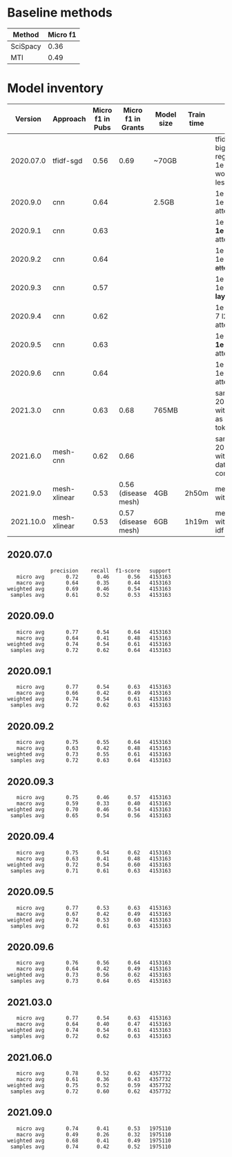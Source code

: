 # Baseline methods

Method   | Micro f1
-------- | -------
SciSpacy | 0.36
MTI      | 0.49

# Model inventory

Version   | Approach    | Micro f1 in Pubs | Micro f1 in Grants | Model size | Train time | Description
--------- | ----------- | ---------------- | ------------------ | -----------| ---------- | ----------
2020.07.0 | tfidf-sgd   | 0.56             | 0.69               | ~70GB      | | tfidf-svm, bigrams, regularisation of 1e-9, removal of words appearing less than 5 times
2020.9.0  | cnn         | 0.64             |                    | 2.5GB      | | 1e-3 lr, 0.1 dr, 1e-7 l2, 4 layers, attention
2020.9.1  | cnn         | 0.63             |                    |            | | 1e-3 lr, 0.1 dr, **1e-8 l2**, 4 layers, attention
2020.9.2  | cnn         | 0.64             |                    |            | | 1e-3 lr, 0.1 dr, 1e-7 l2, 4 layers, ~~attention~~
2020.9.3  | cnn         | 0.57             |                    |            | | 1e-3 lr, 0.1 dr, 1e-7 l2, **0 layers**, attention
2020.9.4  | cnn         | 0.62             |                    |            | | 1e-3 lr, **0 dr**, 1e-7 l2, 4 layers, attention
2020.9.5  | cnn         | 0.63             |                    |            | | 1e-3 lr, 0.1 dr, **1e-9 l2**, 4 layers, attention
2020.9.6  | cnn         | 0.64             |                    |            | | 1e-3 lr, 0.1 dr, 1e-7 l2, 8 layers, attention
2021.3.0  | cnn         | 0.63             | 0.68               | 765MB      | | same as 2020.09.0 but with transformers as tokenizers_library
2021.6.0  | mesh-cnn    | 0.62             | 0.66               |            | | same as 2021.3.0 but with mesh 2021 data that contains COVID
2021.9.0  | mesh-xlinear| 0.53             | 0.56 (disease mesh)| 4GB        | 2h50m | mesh-xlinear with cluster chain
2021.10.0 | mesh-xlinear| 0.53             | 0.57 (disease mesh)| 6GB        | 1h19m | mesh-xlinear with parallel tf-idf

## 2020.07.0

```
              precision    recall  f1-score   support
   micro avg       0.72      0.46      0.56   4153163
   macro avg       0.64      0.35      0.44   4153163
weighted avg       0.69      0.46      0.54   4153163
 samples avg       0.61      0.52      0.53   4153163
```

## 2020.09.0

```
   micro avg       0.77      0.54      0.64   4153163
   macro avg       0.64      0.41      0.48   4153163
weighted avg       0.74      0.54      0.61   4153163
 samples avg       0.72      0.62      0.64   4153163
```

## 2020.09.1

```
   micro avg       0.77      0.54      0.63   4153163
   macro avg       0.66      0.42      0.49   4153163
weighted avg       0.74      0.54      0.61   4153163
 samples avg       0.72      0.62      0.63   4153163
```

## 2020.09.2

```
   micro avg       0.75      0.55      0.64   4153163
   macro avg       0.63      0.42      0.48   4153163
weighted avg       0.73      0.55      0.61   4153163
 samples avg       0.72      0.63      0.64   4153163
```

## 2020.09.3

```
   micro avg       0.75      0.46      0.57   4153163
   macro avg       0.59      0.33      0.40   4153163
weighted avg       0.70      0.46      0.54   4153163
 samples avg       0.65      0.54      0.56   4153163
```

## 2020.09.4

```
   micro avg       0.75      0.54      0.62   4153163
   macro avg       0.63      0.41      0.48   4153163
weighted avg       0.72      0.54      0.60   4153163
 samples avg       0.71      0.61      0.63   4153163
```

## 2020.09.5
```
   micro avg       0.77      0.53      0.63   4153163
   macro avg       0.67      0.42      0.49   4153163
weighted avg       0.74      0.53      0.60   4153163
 samples avg       0.72      0.61      0.63   4153163
```

## 2020.09.6
```
   micro avg       0.76      0.56      0.64   4153163
   macro avg       0.64      0.42      0.49   4153163
weighted avg       0.73      0.56      0.62   4153163
 samples avg       0.73      0.64      0.65   4153163
```

## 2021.03.0
```
   micro avg       0.77      0.54      0.63   4153163
   macro avg       0.64      0.40      0.47   4153163
weighted avg       0.74      0.54      0.61   4153163
 samples avg       0.72      0.62      0.63   4153163
```

## 2021.06.0
```
   micro avg       0.78      0.52      0.62   4357732
   macro avg       0.61      0.36      0.43   4357732
weighted avg       0.75      0.52      0.59   4357732
 samples avg       0.72      0.60      0.62   4357732
```

## 2021.09.0
```
   micro avg       0.74      0.41      0.53   1975110
   macro avg       0.49      0.26      0.32   1975110
weighted avg       0.68      0.41      0.49   1975110
 samples avg       0.74      0.42      0.52   1975110
```
